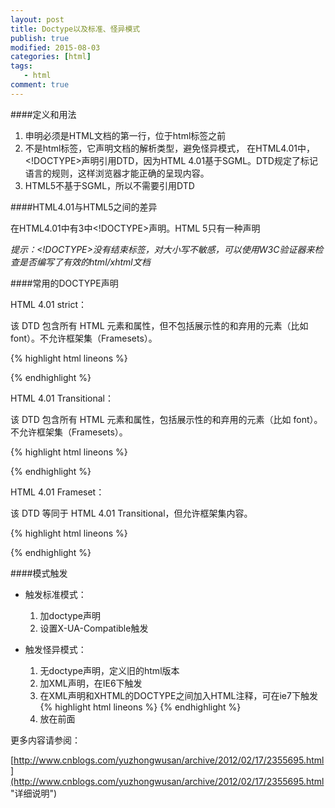 ```yaml
---
layout: post
title: Doctype以及标准、怪异模式
publish: true
modified: 2015-08-03
categories: [html]
tags: 
   - html
comment: true
---
```


####定义和用法

1. <!DOCTYPE>申明必须是HTML文档的第一行，位于html标签之前
2. <!DOCTYPE>不是html标签，它声明文档的解析类型，避免怪异模式，
	在HTML4.01中，<!DOCTYPE>声明引用DTD，因为HTML 4.01基于SGML。DTD规定了标记语言的规则，这样浏览器才能正确的呈现内容。
3. HTML5不基于SGML，所以不需要引用DTD

####HTML4.01与HTML5之间的差异

在HTML4.01中有3中<!DOCTYPE>声明。HTML 5只有一种声明

<em>提示：<!DOCTYPE>没有结束标签，对大小写不敏感，可以使用W3C验证器来检查是否编写了有效的html/xhtml文档</em>

####常用的DOCTYPE声明

HTML 4.01 strict：

该 DTD 包含所有 HTML 元素和属性，但不包括展示性的和弃用的元素（比如 font）。不允许框架集（Framesets）。

{% highlight html lineons %}
<!DOCTYPE HTML PUBLIC "-//W3C//DTD HTML 4.01//EN" "http://www.w3.org/TR/html4/strict.dtd">
{% endhighlight %}

HTML 4.01 Transitional：

该 DTD 包含所有 HTML 元素和属性，包括展示性的和弃用的元素（比如 font）。不允许框架集（Framesets）。

{% highlight html lineons %}
<!DOCTYPE HTML PUBLIC "-//W3C//DTD HTML 4.01 Transitional//EN" 
"http://www.w3.org/TR/html4/loose.dtd">
{% endhighlight %}

HTML 4.01 Frameset：

该 DTD 等同于 HTML 4.01 Transitional，但允许框架集内容。

{% highlight html lineons %}
<!DOCTYPE HTML PUBLIC "-//W3C//DTD HTML 4.01 Frameset//EN" 
"http://www.w3.org/TR/html4/frameset.dtd">
{% endhighlight %}

####模式触发

* 触发标准模式：
	1. 加doctype声明
	2. 设置X-UA-Compatible触发

* 触发怪异模式：
	1. 无doctype声明，定义旧的html版本
	2. 加XML声明，在IE6下触发<code><?xml version="1.0" encoding="utf-8"?></code>
	3. 在XML声明和XHTML的DOCTYPE之间加入HTML注释，可在ie7下触发 
		{% highlight html lineons %}
		<?xml version="1.0" encoding="utf-8"?>
		<!-- keep IE7 in quirks mode -->
		<!DOCTYPE ...>
		{% endhighlight %}
	4. <!--->放在<!DOCTYPE...>前面

更多内容请参阅：

[http://www.cnblogs.com/yuzhongwusan/archive/2012/02/17/2355695.html](http://www.cnblogs.com/yuzhongwusan/archive/2012/02/17/2355695.html "详细说明")